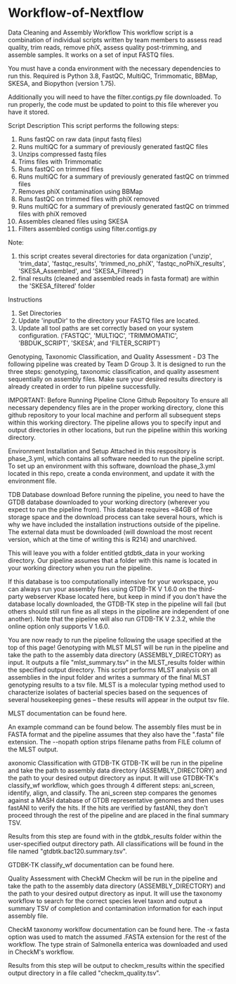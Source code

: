 # Workflow-of-Nextflow

Data Cleaning and Assembly Workflow
This workflow script is a combination of individual scripts written by team members to assess read quality, trim reads, remove phiX, assess quality post-trimming, and assemble samples. It works on a set of input FASTQ files.

You must have a conda environment with the necessary dependencies to run this. Required is Python 3.8, FastQC, MultiQC, Trimmomatic, BBMap, SKESA, and Biopython (version 1.75).

Additionally you will need to have the filter.contigs.py file downloaded. To run properly, the code must be updated to point to this file wherever you have it stored.

Script Description
This script performs the following steps:

1. Runs fastQC on raw data (input fastq files)
2. Runs multiQC for a summary of previously generated fastQC files
3. Unzips compressed fastq files
4. Trims files with Trimmomatic
5. Runs fastQC on trimmed files
6. Runs multiQC for a summary of previously generated fastQC on trimmed files
7. Removes phiX contamination using BBMap
8. Runs fastQC on trimmed files with phiX removed
9. Runs multiQC for a summary of previously generated fastQC on trimmed files with phiX removed
10. Assembles cleaned files using SKESA
11. Filters assembled contigs using filter.contigs.py
    
Note:

1. this script creates several directories for data organization ('unzip', 'trim_data', 'fastqc_results', 'trimmed_no_phiX', 'fastqc_noPhiX_results', 'SKESA_Assembled', and 'SKESA_Filtered')
2. final results (cleaned and assembled reads in fasta format) are within the 'SKESA_filtered' folder

Instructions
1. Set Directories
2. Update 'inputDir' to the directory your FASTQ files are located.
3. Update all tool paths are set correctly based on your system configuration.
('FASTQC', 'MULTIQC', 'TRIMMOMATIC', 'BBDUK_SCRIPT', 'SKESA', and 'FILTER_SCRIPT')


Genotyping, Taxonomic Classification, and Quality Assessment - D3
The following pipeline was created by Team D Group 3. It is designed to run the three steps: genotyping, taxonomic classification, and quality assesment sequentially on assembly files. Make sure your desired results directory is already created in order to run pipeline successfully.

IMPORTANT: Before Running Pipeline
Clone Github Repository
To ensure all necessary dependency files are in the proper working directory, clone this github repository to your local machine and perform all subsequent steps within this working directory. The pipeline allows you to specify input and output directories in other locations, but run the pipeline within this working directory.

Environment Installation and Setup
Attached in this respository is phase_3.yml, which contains all software needed to run the pipeline script. To set up an environment with this software, download the phase_3.yml located in this repo, create a conda environment, and update it with the environment file.

TDB Database download
Before running the pipeline, you need to have the GTDB database downloaded to your working directory (wherever you expect to run the pipeline from). This database requires ~84GB of free storage space and the download process can take several hours, which is why we have included the installation instructions outside of the pipeline. The external data must be downloaded (will download the most recent version, which at the time of writing this is R214) and unarchived.

This will leave you with a folder entitled gtdbtk_data in your working directory. Our pipeline assumes that a folder with this name is located in your working directory when you run the pipeline.

If this database is too computationally intensive for your workspace, you can always run your assembly files using GTDB-TK V 1.6.0 on the third-party webserver Kbase located here, but keep in mind if you don't have the database locally downloaded, the GTDB-TK step in the pipeline will fail (but others should still run fine as all steps in the pipeline are independent of one another). Note that the pipeline will also run GTDB-TK V 2.3.2, while the online option only supports V 1.6.0.

You are now ready to run the pipeline following the usage specified at the top of this page!
Genotyping with MLST
MLST will be run in the pipeline and take the path to the assembly data directory (ASSEMBLY_DIRECTORY) as input. It outputs a file "mlst_summary.tsv" in the MLST_results folder within the specified output directory. This script performs MLST analysis on all assemblies in the input folder and writes a summary of the final MLST genotyping results to a tsv file. MLST is a molecular typing method used to characterize isolates of bacterial species based on the sequences of several housekeeping genes – these results will appear in the output tsv file.

MLST documentation can be found here.

An example command can be found below. The assembly files must be in FASTA format and the pipeline assumes that they also have the ".fasta" file extension. The --nopath option strips filename paths from FILE column of the MLST output.

axonomic Classification with GTDB-TK
GTDB-TK will be run in the pipeline and take the path to assembly data directory (ASSEMBLY_DIRECTORY) and the path to your desired output directory as input. It will use GTDBK-TK's classify_wf workflow, which goes through 4 different steps: ani_screen, identify, align, and classify. The ani_screen step compares the genomes against a MASH database of GTDB representative genomes and then uses fastANI to verify the hits. If the hits are verified by fastANI, they don't proceed through the rest of the pipeline and are placed in the final summary TSV.

Results from this step are found with in the gtdbk_results folder within the user-specified output directory path. All classifications will be found in the file named "gtdbtk.bac120.summary.tsv".

GTDBK-TK classify_wf documentation can be found here.

Quality Assessment with CheckM
Checkm will be run in the pipeline and take the path to the assembly data directory (ASSEMBLY_DIRECTORY) and the path to your desired output directory as input. It will use the taxonomy workflow to search for the correct species level taxon and output a summary TSV of completion and contamination information for each input assembly file.

CheckM taxonomy worklfow documentation can be found here. The -x fasta option was used to match the assumed .FASTA extension for the rest of the workflow. The type strain of Salmonella enterica was downloaded and used in CheckM's workflow.

Results from this step will be output to checkm_results within the specified output directory in a file called "checkm_quality.tsv".
